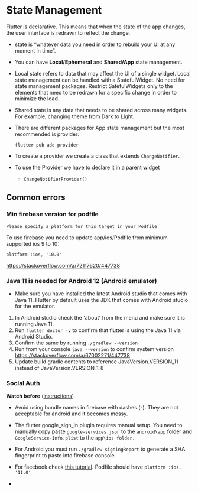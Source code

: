 # State Management

Flutter is declarative. This means that when the state of the app changes, the user interface is redrawn to reflect the change.

- state is “whatever data you need in order to rebuild your UI at any moment in time”.
- You can have **Local/Ephemeral** and **Shared/App** state management.
- Local state refers to data that may affect the UI of a single widget. Local state management can be handled with a StatefulWidget. No need for state management packages. Restrict SatefulWidgets only to the elements that need to be redrawn for a specific change in order to minimize the load.
- Shared state is any data that needs to be shared across many widgets. For example, changing theme from Dark to Light.
- There are different packages for App state management but the most recommended is provider:

  `flutter pub add provider`

- To create a provider we create a class that extends `ChangeNotifier`.
- To use the Provider we have to declare it in a parent widget
  - `ChangeNotifierProvider()`

## Common errors

### Min firebase version for podfile

`Please specify a platform for this target in your Podfile`

To use firebase you need to update app/ios/Podfile from minimum supported ios 9 to 10:

`platform :ios, '10.0'`

https://stackoverflow.com/a/72117620/447738

### Java 11 is needed for Android 12 (Android emulator)

- Make sure you have installed the latest Android studio that comes with Java 11. Flutter by default uses the JDK that comes with Android studio for the emulator.

1. In Android studio check the 'about' from the menu and make sure it is running Java 11.
2. Run `flutter doctor -v` to confirm that flutter is using the Java 11 via Android Studio.
3. Confirm the same by running `./gradlew --version`
4. Run from your console
   `java --version` to confirm system version
   https://stackoverflow.com/a/67002271/447738
5. Update build.gradle contents to reference JavaVersion.VERSION_11 instead of JavaVersion.VERSION_1_8

### Social Auth

**Watch before**
([instructions](https://www.youtube.com/watch?v=Q00Foa8CiDk&ab_channel=CodeX))

- Avoid using bundle names in firebase with dashes (-). They are not acceptable for android and it becomes messy.
- The flutter google_sign_in plugin requires manual setup. You need to manually copy paste `google-services.json` to the `android\app` folder and `GoogleService-Info.plist` to the `app\ios folder.`
- For Android you must run `./gradlew signingReport` to generate a SHA fingerprint to paste into firebase console.

- For facebook check [this tutorial](https://www.youtube.com/watch?v=u8H652UY-L8&ab_channel=RivaanRanawat).
  Podfile should have `platform :ios, '11.0'`

-
